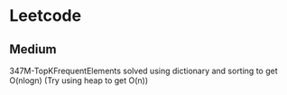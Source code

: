 # Leetcode

## Medium
347M-TopKFrequentElements solved using dictionary and sorting to get O(nlogn) (Try using heap to get O(n))

